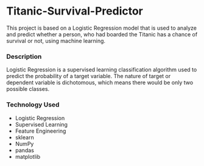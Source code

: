 # Titanic-Survival-Predictor
This project is based on a Logistic Regression model that is used to analyze and predict whether a person, who had boarded the Titanic has a chance of survival or not, using machine learning.

### Description
Logistic Regression is a supervised learning classification algorithm used to predict the probability of a target variable. The nature of target or dependent variable is dichotomous, which means there would be only two possible classes.

### Technology Used
* Logistic Regression
* Supervised Learning
* Feature Engineering
* sklearn
* NumPy
* pandas
* matplotlib
